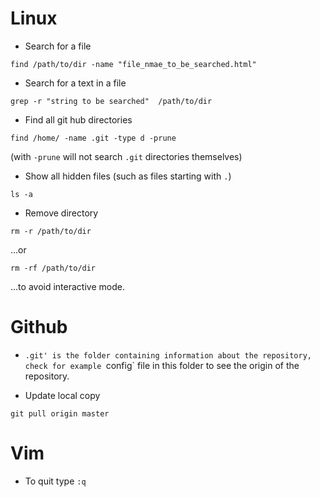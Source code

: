 # Linux

- Search for a file
```
find /path/to/dir -name "file_nmae_to_be_searched.html"
```

- Search for a text in a file
```
grep -r "string to be searched"  /path/to/dir
```


- Find all git hub directories 
```
find /home/ -name .git -type d -prune
```
(with `-prune` will not search `.git` directories themselves)


- Show all hidden files (such as files starting with `.`)

```
ls -a
```

- Remove directory 

```
rm -r /path/to/dir
```

...or 

```
rm -rf /path/to/dir
```
...to avoid interactive mode. 

# Github

- `.git' is the folder containing information about the repository, check for example `config` file in this folder to see the origin of the repository. 

- Update local copy 

```
git pull origin master
```

# Vim 

-  To quit type `:q`
